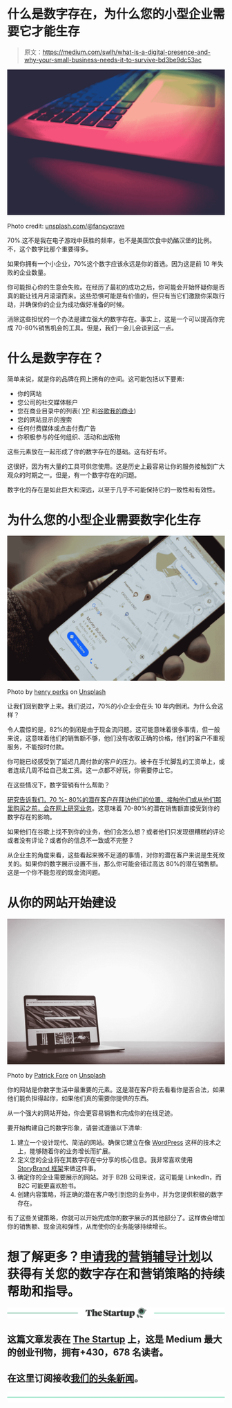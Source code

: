 # 什么是数字存在，为什么您的小型企业需要它才能生存

> 原文：<https://medium.com/swlh/what-is-a-digital-presence-and-why-your-small-business-needs-it-to-survive-bd3be9dc53ac>

![](img/cd1dfe8c28c0e7e36a00fd962e58b0d6.png)

Photo credit: [unsplash.com/@fancycrave](https://unsplash.com/@fancycrave)

70%.这不是我在电子游戏中获胜的频率，也不是美国饮食中奶酪汉堡的比例。不，这个数字比那个重要得多。

如果你拥有一个小企业，70%这个数字应该永远是你的首选。因为这是前 10 年失败的企业数量。

你可能担心你的生意会失败。在经历了最初的成功之后，你可能会开始怀疑你是否真的能让钱月月滚滚而来。这些恐惧可能是有价值的，但只有当它们激励你采取行动，并确保你的企业为成功做好准备的时候。

消除这些担忧的一个办法是建立强大的数字存在。事实上，这是一个可以提高你完成 70-80%销售机会的工具。但是，我们一会儿会谈到这一点。

# 什么是数字存在？

简单来说，就是你的品牌在网上拥有的空间。这可能包括以下要素:

*   你的网站
*   您公司的社交媒体帐户
*   您在商业目录中的列表( [YP](https://www.yellowpages.com/) 和[谷歌我的商业](https://www.google.com/business/))
*   您的网站显示的搜索
*   任何付费媒体或点击付费广告
*   你积极参与的任何组织、活动和出版物

这些元素放在一起形成了你的数字存在的基础。这有好有坏。

这很好，因为有大量的工具可供您使用。这是历史上最容易让你的服务接触到广大观众的时期之一。但是，有一个数字存在的问题。

数字化的存在是如此巨大和深远，以至于几乎不可能保持它的一致性和有效性。

# 为什么您的小型企业需要数字化生存

![](img/51559c5ff033825e0edb08b3245f8ec6.png)

Photo by [henry perks](https://unsplash.com/photos/BJXAxQ1L7dI?utm_source=unsplash&utm_medium=referral&utm_content=creditCopyText) on [Unsplash](https://unsplash.com/search/photos/reviews?utm_source=unsplash&utm_medium=referral&utm_content=creditCopyText)

让我们回到数字上来。我们说过，70%的小企业会在头 10 年内倒闭。为什么会这样？

令人震惊的是，82%的倒闭是由于现金流问题。这可能意味着很多事情，但一般来说，这意味着他们的销售额不够，他们没有收取正确的价格，他们的客户不重视服务，不能按时付款。

你可能已经感受到了延迟几周付款的客户的压力。被卡在手忙脚乱的工资单上，或者连续几周不给自己发工资。这一点都不好玩，你需要停止它。

在这些情况下，数字营销有什么帮助？

[研究告诉我们，70 %- 80%的潜在客户在拜访他们的位置、接触他们或从他们那里购买之前，会在网上研究业务](https://www.bluecorona.com/blog/29-small-business-digital-marketing-statistics)。这意味着 70-80%的潜在销售额直接受到你的数字存在的影响。

如果他们在谷歌上找不到你的业务，他们会怎么想？或者他们只发现很糟糕的评论或者没有评论？或者你的信息不一致或不完整？

从企业主的角度来看，这些看起来微不足道的事情，对你的潜在客户来说是生死攸关的。如果你的数字展示设置不当，那么你可能会错过高达 80%的潜在销售额。这是一个你不能忽视的现金流问题。

# 从你的网站开始建设

![](img/65c190f08264f7c94132138c41faa666.png)

Photo by [Patrick Fore](https://unsplash.com/photos/r_so5OhV1Kw?utm_source=unsplash&utm_medium=referral&utm_content=creditCopyText) on [Unsplash](https://unsplash.com/search/photos/website?utm_source=unsplash&utm_medium=referral&utm_content=creditCopyText)

你的网站是你数字生活中最重要的元素。这是潜在客户将去看看你是否合法，如果他们能负担得起你，如果他们真的需要你提供的东西。

从一个强大的网站开始，你会更容易销售和完成你的在线足迹。

要开始构建自己的数字形象，请尝试遵循以下清单:

1.  建立一个设计现代、简洁的网站。确保它建立在像 [WordPress](https://wordpress.com/) 这样的技术之上，能够随着你的业务增长而扩展。
2.  定义您的企业将在其数字存在中分享的核心信息。我非常喜欢使用 [StoryBrand 框架](https://storybrand.com/)来做这件事。
3.  确定你的企业需要展示的网站。对于 B2B 公司来说，这可能是 LinkedIn，而 B2C 可能更喜欢脸书。
4.  创建内容策略，将正确的潜在客户吸引到您的业务中，并为您提供积极的数字存在。

有了这些关键策略，你就可以开始完成你的数字展示的其他部分了。这样做会增加你的销售额、现金流和弹性，从而使你的业务能够持续增长。

# 想了解更多？[申请我的营销辅导计划](https://mongoose.digital/digital-marketing-coaching/)以获得有关您的数字存在和营销策略的持续帮助和指导。

[![](img/308a8d84fb9b2fab43d66c117fcc4bb4.png)](https://medium.com/swlh)

## 这篇文章发表在 [The Startup](https://medium.com/swlh) 上，这是 Medium 最大的创业刊物，拥有+430，678 名读者。

## 在这里订阅接收[我们的头条新闻](https://growthsupply.com/the-startup-newsletter/)。

[![](img/b0164736ea17a63403e660de5dedf91a.png)](https://medium.com/swlh)